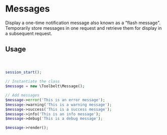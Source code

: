 Messages
====

Display a one-time notification message also known as a "flash message".
Temporarily store messages in one request and retrieve them for display in a subsequent request. 

## Usage
#

````php

session_start();
    
// Instantiate the class
$message = new \Toolbelt\Message();

// Add messages
$message->error('This is an error message');
$message->warning('This is a warning message');
$message->success('This is a success message');
$message->info('This is an info message');
$message->debug('This is a debug message');

$message->render();

````

